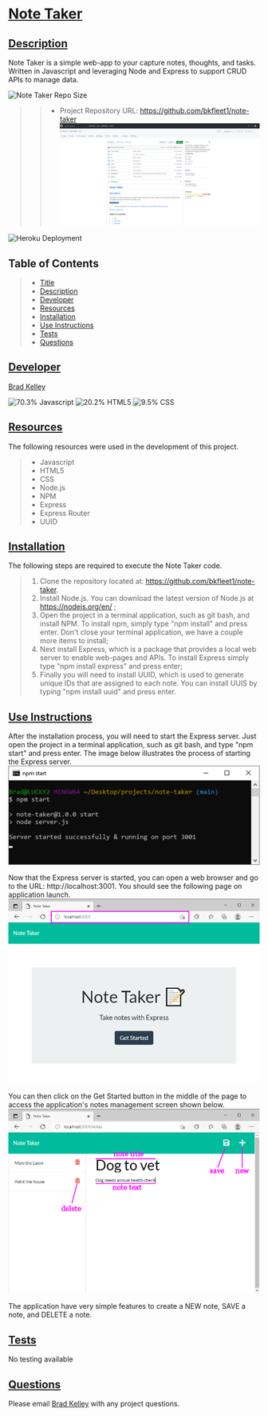 # [Note Taker](#title)

## [Description](#description)
Note Taker is a simple web-app to your capture notes, thoughts, and tasks. Written in Javascript and leveraging Node and Express to support CRUD APIs to manage data.


![Note Taker Repo Size](https://img.shields.io/github/repo-size/bkfleet1/note-taker?style=plastic)
>> - Project Repository URL: https://github.com/bkfleet1/note-taker
![Note Taker repository](./assets/images/repository.png)

![Heroku Deployment](https://note-takr22.herokuapp.com/)


## Table of Contents
> * [Title](#title)
> * [Description](#description)
> * [Developer](#developer)
> * [Resources](#resources)
> * [Installation](#installation) 
> * [Use Instructions](#usage)
> * [Tests](#tests)
> * [Questions](#questions)

## [Developer](#developer)
[Brad Kelley](mailto:bradkelleytech@gmail.com)

![70.3% Javascript](https://img.shields.io/badge/javascript-70.3%25-green) ![20.2% HTML5](https://img.shields.io/badge/HTML5-20.2%25-blue)  ![9.5% CSS](https://img.shields.io/badge/CSS-9.5%25-lightgrey)
## [Resources](#resources)
The following resources were used in the development of this project.
> * Javascript
> * HTML5
> * CSS
> * Node.js
> * NPM
> * Express
> * Express Router
> * UUID

## [Installation](#installation)
The following steps are required to execute the Note Taker code.

> 1. Clone the repository located at: https://github.com/bkfleet1/note-taker.
> 2. Install Node.js. You can download the latest version of Node.js at https://nodejs.org/en/ ;
> 3. Open the project in a terminal application, such as git bash, and install NPM. To install npm, simply type "npm install" and press enter. Don't close your terminal application, we have a couple more items to install;
> 4. Next install Express, which is a package that provides a local web server to enable web-pages and APIs. To install Express simply type "npm install express" and press enter;
> 5. Finally you will need to install UUID, which is used to generate unique IDs that are assigned to each note. You can install UUIS by typing "npm install uuid" and press enter.

## [Use Instructions](#usage)
After the installation process, you will need to start the Express server. Just open the project in a terminal application, such as git bash, and type "npm start" and press enter. The image below illustrates the process of starting the Express server.
![Initiate Express Server](./assets/images/express.png)


Now that the Express server is started, you can open a web browser and go to the URL: http://localhost:3001. You should see the following page on application launch.
![Note Taker Welcome Page](./assets/images/deployed1.png)


You can then click on the Get Started button in the middle of the page to access the application's notes management screen shown below.
![Notes Management Screen](./assets/images/deployed2.png)

The application have very simple features to create a NEW note, SAVE a note, and DELETE a note.

## [Tests](#tests)
No testing available

## [Questions](#questions)
Please email [Brad Kelley](mailto:bradkelleytech@gmail.com) with any project questions.